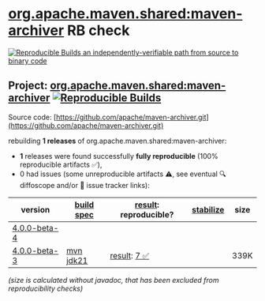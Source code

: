 [org.apache.maven.shared:maven-archiver](https://central.sonatype.com/artifact/org.apache.maven.shared/maven-archiver/versions) RB check
=======

[![Reproducible Builds](https://reproducible-builds.org/images/logos/rb.svg) an independently-verifiable path from source to binary code](https://reproducible-builds.org/)

## Project: [org.apache.maven.shared:maven-archiver](https://central.sonatype.com/artifact/org.apache.maven.shared/maven-archiver/versions) [![Reproducible Builds](https://img.shields.io/endpoint?url=https://raw.githubusercontent.com/jvm-repo-rebuild/reproducible-central/master/content/org/apache/maven/shared/maven-archiver/badge.json)](https://github.com/jvm-repo-rebuild/reproducible-central/blob/master/content/org/apache/maven/shared/maven-archiver/README.md)

Source code: [https://github.com/apache/maven-archiver.git](https://github.com/apache/maven-archiver.git)

rebuilding **1 releases** of org.apache.maven.shared:maven-archiver:
- **1** releases were found successfully **fully reproducible** (100% reproducible artifacts :white_check_mark:),
- 0 had issues (some unreproducible artifacts :warning:, see eventual :mag: diffoscope and/or :memo: issue tracker links):

| version | [build spec](/BUILDSPEC.md) | [result](https://reproducible-builds.org/docs/jvm/): reproducible? | [stabilize](https://github.com/google/oss-rebuild/blob/main/cmd/stabilize/README.md) | size |
| -- | --------- | ------ | ------ | -- |
| [4.0.0-beta-4](https://central.sonatype.com/artifact/org.apache.maven.shared/maven-archiver/4.0.0-beta-4/pom) | | | |
| [4.0.0-beta-3](https://central.sonatype.com/artifact/org.apache.maven.shared/maven-archiver/4.0.0-beta-3/pom) | [mvn jdk21](maven-archiver-4.0.0-beta-3.buildspec) | [result](maven-archiver-4.0.0-beta-3.buildinfo): [7 :white_check_mark: ](maven-archiver-4.0.0-beta-3.buildcompare) | | 339K |

<i>(size is calculated without javadoc, that has been excluded from reproducibility checks)</i>
